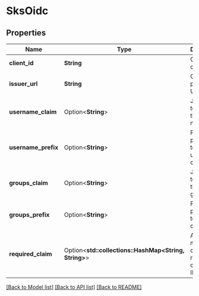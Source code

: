 # SksOidc

## Properties

Name | Type | Description | Notes
------------ | ------------- | ------------- | -------------
**client_id** | **String** | OpenID client ID | 
**issuer_url** | **String** | OpenID provider URL | 
**username_claim** | Option<**String**> | JWT claim to use as the user name | [optional]
**username_prefix** | Option<**String**> | Prefix prepended to username claims | [optional]
**groups_claim** | Option<**String**> | JWT claim to use as the user's group | [optional]
**groups_prefix** | Option<**String**> | Prefix prepended to group claims | [optional]
**required_claim** | Option<**std::collections::HashMap<String, String>**> | A key value map that describes a required claim in the ID Token | [optional]

[[Back to Model list]](../README.md#documentation-for-models) [[Back to API list]](../README.md#documentation-for-api-endpoints) [[Back to README]](../README.md)


